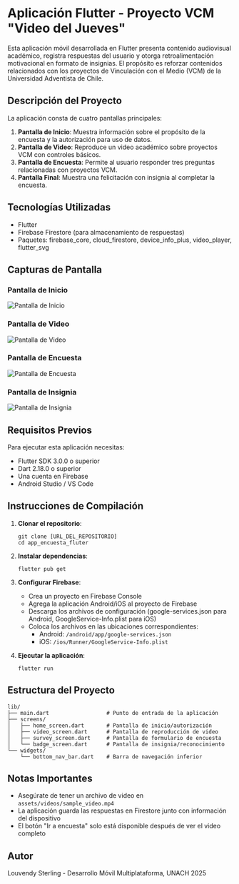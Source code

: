 # Aplicación Flutter - Proyecto VCM "Video del Jueves"

Esta aplicación móvil desarrollada en Flutter presenta contenido audiovisual académico, registra respuestas del usuario y otorga retroalimentación motivacional en formato de insignias. El propósito es reforzar contenidos relacionados con los proyectos de Vinculación con el Medio (VCM) de la Universidad Adventista de Chile.

## Descripción del Proyecto

La aplicación consta de cuatro pantallas principales:

1. **Pantalla de Inicio**: Muestra información sobre el propósito de la encuesta y la autorización para uso de datos.
2. **Pantalla de Video**: Reproduce un video académico sobre proyectos VCM con controles básicos.
3. **Pantalla de Encuesta**: Permite al usuario responder tres preguntas relacionadas con proyectos VCM.
4. **Pantalla Final**: Muestra una felicitación con insignia al completar la encuesta.

## Tecnologías Utilizadas

- Flutter
- Firebase Firestore (para almacenamiento de respuestas)
- Paquetes: firebase_core, cloud_firestore, device_info_plus, video_player, flutter_svg

## Capturas de Pantalla

### Pantalla de Inicio
![Pantalla de Inicio](assets/images/inicio.png)

### Pantalla de Video
![Pantalla de Video](assets/images/video.png)

### Pantalla de Encuesta
![Pantalla de Encuesta](assets/images/encuesta.png)

### Pantalla de Insignia
![Pantalla de Insignia](assets/images/premio.png)

## Requisitos Previos

Para ejecutar esta aplicación necesitas:

- Flutter SDK 3.0.0 o superior
- Dart 2.18.0 o superior
- Una cuenta en Firebase
- Android Studio / VS Code

## Instrucciones de Compilación

1. **Clonar el repositorio**:
   ```
   git clone [URL_DEL_REPOSITORIO]
   cd app_encuesta_fluter
   ```

2. **Instalar dependencias**:
   ```
   flutter pub get
   ```

3. **Configurar Firebase**:
   - Crea un proyecto en Firebase Console
   - Agrega la aplicación Android/iOS al proyecto de Firebase
   - Descarga los archivos de configuración (google-services.json para Android, GoogleService-Info.plist para iOS)
   - Coloca los archivos en las ubicaciones correspondientes:
     - Android: `/android/app/google-services.json`
     - iOS: `/ios/Runner/GoogleService-Info.plist`

4. **Ejecutar la aplicación**:
   ```
   flutter run
   ```

## Estructura del Proyecto

```
lib/
├── main.dart                  # Punto de entrada de la aplicación
├── screens/
│   ├── home_screen.dart       # Pantalla de inicio/autorización
│   ├── video_screen.dart      # Pantalla de reproducción de video
│   ├── survey_screen.dart     # Pantalla de formulario de encuesta
│   └── badge_screen.dart      # Pantalla de insignia/reconocimiento
└── widgets/
    └── bottom_nav_bar.dart    # Barra de navegación inferior
```

## Notas Importantes

- Asegúrate de tener un archivo de video en `assets/videos/sample_video.mp4`
- La aplicación guarda las respuestas en Firestore junto con información del dispositivo
- El botón "Ir a encuesta" solo está disponible después de ver el video completo

## Autor

Louvendy Sterling - Desarrollo Móvil Multiplataforma, UNACH 2025